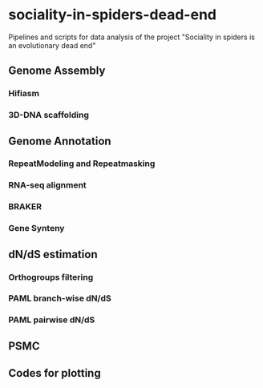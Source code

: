 # sociality-in-spiders-dead-end
Pipelines and scripts for data analysis of the project "Sociality in spiders is an evolutionary dead end"

## Genome Assembly
### Hifiasm
### 3D-DNA scaffolding

## Genome Annotation
### RepeatModeling and Repeatmasking
### RNA-seq alignment
### BRAKER
### Gene Synteny

## dN/dS estimation
### Orthogroups filtering
### PAML branch-wise dN/dS
### PAML pairwise dN/dS

## PSMC

## Codes for plotting
